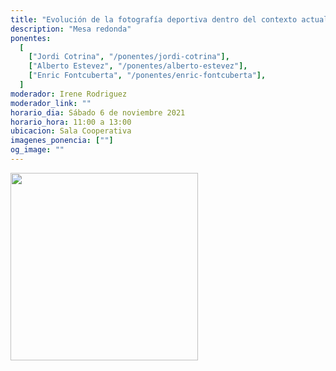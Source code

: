 ```yaml
---
title: "Evolución de la fotografía deportiva dentro del contexto actual"
description: "Mesa redonda"
ponentes:
  [
    ["Jordi Cotrina", "/ponentes/jordi-cotrina"],
    ["Alberto Estevez", "/ponentes/alberto-estevez"],
    ["Enric Fontcuberta", "/ponentes/enric-fontcuberta"],
  ]
moderador: Irene Rodriguez
moderador_link: ""
horario_dia: Sábado 6 de noviembre 2021
horario_hora: 11:00 a 13:00
ubicacion: Sala Cooperativa
imagenes_ponencia: [""]
og_image: ""
---
```


<div class="text-center m-5">
<img src="/img/entrada-gratuita.png" alt="">

<br />

<img src="/img/mascarilla-obligatoria.jpg" width=300 class="img-fluid" alt="">

</div>
